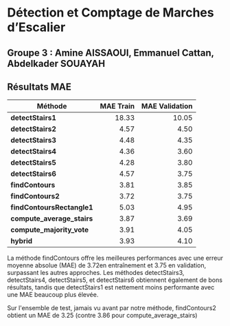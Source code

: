 #  Détection et Comptage de Marches d’Escalier
## Groupe 3 : Amine AISSAOUI, Emmanuel Cattan, Abdelkader SOUAYAH

## Résultats MAE

| Méthode                    | MAE Train | MAE Validation |
|----------------------------|----------:|---------------:|
| **detectStairs1**          |     18.33 |          10.05 |
| **detectStairs2**          |      4.57 |           4.50 |
| **detectStairs3**          |      4.48 |           4.35 |
| **detectStairs4**          |      4.36 |           3.60 |
| **detectStairs5**          |      4.28 |           3.80 |
| **detectStairs6**          |      4.57 |           3.75 |
| **findContours**           |      3.81 |           3.85 |
| **findContours2**          |      3.72 |           3.75 |
| **findContoursRectangle1** |      5.03 |           4.95 |
| **compute_average_stairs** |      3.87 |           3.69 |
| **compute_majority_vote**  |      3.91 |           4.05 |
| **hybrid**                 |      3.93 |           4.10 |



La méthode findContours offre les meilleures performances avec une erreur moyenne absolue (MAE) de 3.72en entraînement et 3.75 en validation, surpassant les autres approches. Les méthodes detectStairs3, detectStairs4, detectStairs5, et detectStairs6 obtiennent également de bons résultats, tandis que detectStairs1 est nettement moins performante avec une MAE beaucoup plus élevée.

Sur l'ensemble de test, jamais vu avant par notre méthode, findContours2 obtient un MAE de 3.25 (contre 3.86 pour compute_average_stairs)